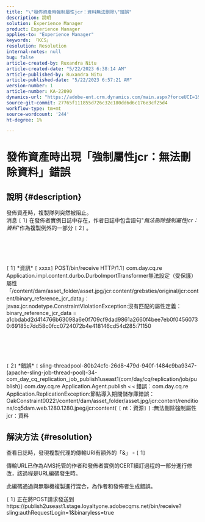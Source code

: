 ```yaml
---
title: "\"發佈資產時強制屬性jcr：資料無法刪除\"錯誤"
description: 說明
solution: Experience Manager
product: Experience Manager
applies-to: "Experience Manager"
keywords: 「KCS」
resolution: Resolution
internal-notes: null
bug: false
article-created-by: Ruxandra Nitu
article-created-date: "5/22/2023 6:38:14 AM"
article-published-by: Ruxandra Nitu
article-published-date: "5/22/2023 6:57:21 AM"
version-number: 1
article-number: KA-22090
dynamics-url: "https://adobe-ent.crm.dynamics.com/main.aspx?forceUCI=1&pagetype=entityrecord&etn=knowledgearticle&id=68981235-6bf8-ed11-8849-6045bd006793"
source-git-commit: 27765f111855d726c32c180dd6d6c176e3cf25d4
workflow-type: tm+mt
source-wordcount: '244'
ht-degree: 1%

---
```


# 發佈資產時出現「強制屬性jcr：無法刪除資料」錯誤

## 說明 {#description}

發佈資產時，複製隊列突然被阻止。 
<br>消息 `[` 1`]`  在發佈者實例日誌中存在，作者日誌中包含語句&quot;*無法刪除強制屬性jcr：資料*&quot;作為複製例外的一部分 `[` 2`]` 。<br><br> <br><br> <br><br>`[` 1`]`  \*資訊\* `[` xxxx`]`  POST/bin/receive HTTP/1.1`]`  com.day.cq.re Application.impl.content.durbo.DurboImportTransformer無法設定（受保護）屬性「/content/dam/asset_folder/asset.jpg/jcr:content/grebsties/original/jcr:content/binary_reference_jcr_data」：javax.jcr.nodetype.ConstraintViolationException:沒有匹配的屬性定義：binary_reference_jcr_data = a1cbdabd2d414766b63098a6e0f709cf9dad9861a2660f4bee7eb0f04560730:69185c7dd58c0fcc0724072b4e418146cd54d285:71150<br><br> <br><br> <br><br>`[` 2`]`  \*錯誤\* `[` sling-threadpool-80b24cfc-26d8-479d-940f-1484c9ba9347-(apache-sling-job-thread-pool)-34-com_day_cq_replication_job_publish1useast1(com/day/cq/replication/job/publish)`]`  com.day.cq.re Application.Agent.publish `<` `<`  錯誤：com.day.cq.re Application.ReplicationException:節點導入期間儲存庫錯誤：OakConstraint0022:/content/dam/asset_folder/asset.jpg/jcr:content/renditions/cq5dam.web.1280.1280.jpeg/jcr:content`[` `[` nt：資源`]` `]` :無法刪除強制屬性jcr：資料

## 解決方法 {#resolution}


查看日誌時，發現複製代理的傳輸URI有額外的「&amp;」 - `[` 1`]`

傳輸URL已作為AMS托管的作者和發佈者實例的CERT續訂過程的一部分進行修改，該過程是URL編碼發生時。

此編碼通過與無聯機複製進行混合，為作者和發佈者生成錯誤。



`[` 1`]`  正在將POST請求發送到https://publish2useast1.stage.loyaltyone.adobecqms.net/bin/receive?sling:authRequestLogin=1&amp;binaryless=true


